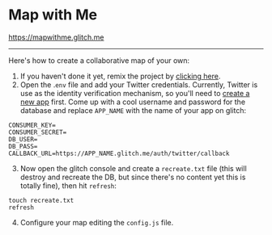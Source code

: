 # Map with Me


https://mapwithme.glitch.me

---

Here's how to create a collaborative map of your own:

1. If you haven't done it yet, remix the project by [clicking here](https://glitch.com/edit/#!/remix/mapwithme).
2. Open the .`env` file and add your Twitter credentials. Currently, Twitter is use as the identity verification mechanism, so you'll need to <a href="https://developer.twitter.com/en/apps">create a new app</a> first. Come up with a cool username and password for the database and replace `APP_NAME` with the name of your app on glitch:

```
CONSUMER_KEY=
CONSUMER_SECRET=
DB_USER=
DB_PASS=
CALLBACK_URL=https://APP_NAME.glitch.me/auth/twitter/callback
```

3. Now open the glitch console and create a `recreate.txt` file (this will destroy and recreate the DB, but since there's no content yet this is totally fine), then hit `refresh`:

```
touch recreate.txt
refresh
```

4. Configure your map editing the `config.js` file.
